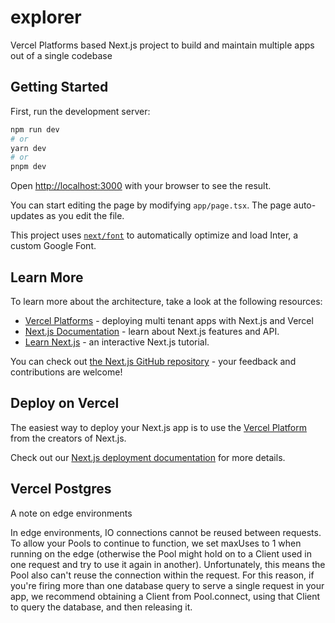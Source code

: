 # explorer
Vercel Platforms based Next.js project to build and maintain multiple apps out of a single codebase

## Getting Started

First, run the development server:

```bash
npm run dev
# or
yarn dev
# or
pnpm dev
```

Open [http://localhost:3000](http://localhost:3000) with your browser to see the result.

You can start editing the page by modifying `app/page.tsx`. The page auto-updates as you edit the file.

This project uses [`next/font`](https://nextjs.org/docs/basic-features/font-optimization) to automatically optimize and load Inter, a custom Google Font.

## Learn More

To learn more about the architecture, take a look at the following resources:

- [Vercel Platforms](https://vercel.com/platforms) - deploying multi tenant apps with Next.js and Vercel
- [Next.js Documentation](https://nextjs.org/docs) - learn about Next.js features and API.
- [Learn Next.js](https://nextjs.org/learn) - an interactive Next.js tutorial.

You can check out [the Next.js GitHub repository](https://github.com/vercel/next.js/) - your feedback and contributions are welcome!

## Deploy on Vercel

The easiest way to deploy your Next.js app is to use the [Vercel Platform](https://vercel.com/new?utm_medium=default-template&filter=next.js&utm_source=create-next-app&utm_campaign=create-next-app-readme) from the creators of Next.js.

Check out our [Next.js deployment documentation](https://nextjs.org/docs/deployment) for more details.


## Vercel Postgres

A note on edge environments

In edge environments, IO connections cannot be reused between requests. To allow your Pools to continue to function, we set maxUses to 1 when running on the edge (otherwise the Pool might hold on to a Client used in one request and try to use it again in another). Unfortunately, this means the Pool also can't reuse the connection within the request. For this reason, if you're firing more than one database query to serve a single request in your app, we recommend obtaining a Client from Pool.connect, using that Client to query the database, and then releasing it.
